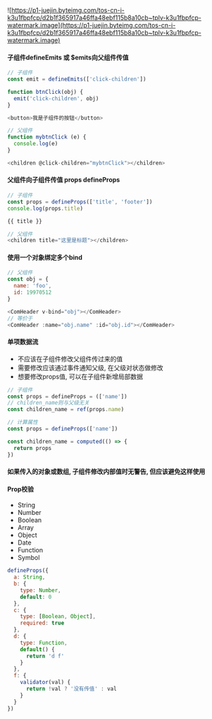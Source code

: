 ![https://p1-juejin.byteimg.com/tos-cn-i-k3u1fbpfcp/d2b1f365917a46ffa48ebf115b8a10cb~tplv-k3u1fbpfcp-watermark.image](https://p1-juejin.byteimg.com/tos-cn-i-k3u1fbpfcp/d2b1f365917a46ffa48ebf115b8a10cb~tplv-k3u1fbpfcp-watermark.image)

#### 子组件defineEmits 或 $emits向父组件传值

```js
// 子组件
const emit = defineEmits(['click-children'])

function btnClick(obj) {
  emit('click-children', obj)
}

<button>我是子组件的按钮</button>
```
```js
// 父组件
function mybtnClick (e) {
  console.log(e)
}

<children @click-children="mybtnClick"></children>
```

#### 父组件向子组件传值 props defineProps

```js
// 子组件
const props = defineProps(['title', 'footer'])
console.log(props.title)

{{ title }}
```
```js
// 父组件
<children title="这里是标题"></children>
```

#### 使用一个对象绑定多个bind

```js
// 父组件
const obj = {
  name: 'foo',
  id: 19970512
}

<ComHeader v-bind="obj"></ComHeader>
// 等价于
<ComHeader :name="obj.name" :id="obj.id"></ComHeader>
```

#### 单项数据流

  - 不应该在子组件修改父组件传过来的值  
  - 需要修改应该通过事件通知父级, 在父级对状态做修改
  - 想要修改props值, 可以在子组件新增局部数据
  ```js
  // 子组件
  const props = defineProps = (['name'])
  // children_name则与父级无关
  const children_name = ref(props.name)
  ```

  ```js
  // 计算属性
  const props = defineProps(['name'])

  const children_name = computed(() => {
    return props
  })
  ```

#### 如果传入的对象或数组, 子组件修改内部值时无警告, 但应该避免这样使用

#### Prop校验

  - String
  - Number
  - Boolean
  - Array
  - Object
  - Date
  - Function
  - Symbol

  ```js
  defineProps({
    a: String,
    b: {
      type: Number,
      default: 0
    },
    c: {
      type: [Boolean, Object],
      required: true
    },
    d: {
      type: Function,
      default() {
        return 'd f'
      }
    },
    f: {
      validator(val) {
        return !val ? '没有传值' : val
      }
    }
  })
  ```